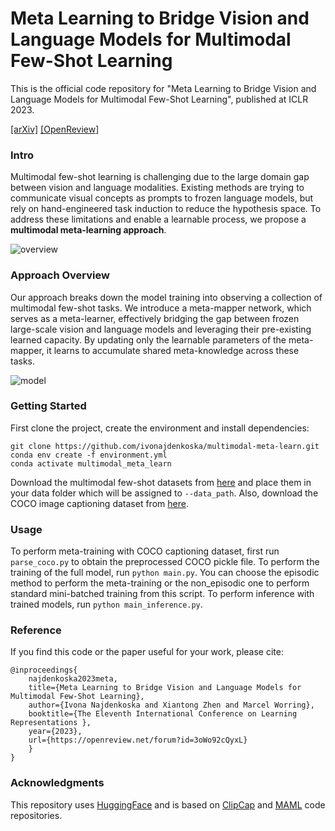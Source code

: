 # Meta Learning to Bridge Vision and Language Models for Multimodal Few-Shot Learning
This is the official code repository for "Meta Learning to Bridge Vision and Language Models for Multimodal Few-Shot Learning", published at ICLR 2023.

[[arXiv]](https://arxiv.org/pdf/2302.14794.pdf) [[OpenReview]](https://openreview.net/forum?id=3oWo92cQyxL)

### Intro
Multimodal few-shot learning is challenging due to the large domain gap between vision and language modalities. 
Existing methods are trying to communicate visual concepts as prompts to frozen language models, but rely on hand-engineered task induction to reduce the hypothesis space.
To address these limitations and enable a learnable process, we propose a **multimodal meta-learning approach**.

![overview](https://github.com/ivonajdenkoska/multimodal-meta-learn/blob/main/meta_learning_overview.png)

### Approach Overview
Our approach breaks down the model training into observing a collection of multimodal few-shot tasks. 
We introduce a meta-mapper network, which serves as a meta-learner, effectively bridging the gap between frozen large-scale vision and language models and leveraging 
their pre-existing learned capacity. By updating only the learnable parameters of the meta-mapper, it learns to accumulate shared meta-knowledge across these tasks.

![model](https://github.com/ivonajdenkoska/multimodal-meta-learn/blob/main/model.png)

### Getting Started
First clone the project, create the environment and install dependencies: 

```
git clone https://github.com/ivonajdenkoska/multimodal-meta-learn.git
conda env create -f environment.yml
conda activate multimodal_meta_learn
```

Download the multimodal few-shot datasets from [here](https://fh295.github.io/frozen.html) and place them in your data folder 
which will be assigned to `--data_path`. Also, download the COCO image captioning dataset from [here](https://cocodataset.org/#download).

### Usage

To perform meta-training with COCO captioning dataset, first run `parse_coco.py` to obtain the 
preprocessed COCO pickle file.
To perform the training of the full model, run `python main.py`. You can choose the episodic method to perform 
the meta-training or the non_episodic one to perform standard mini-batched training from this script.
To perform inference with trained models, run `python main_inference.py`.

### Reference
If you find this code or the paper useful for your work, please cite:
```
@inproceedings{
    najdenkoska2023meta,
    title={Meta Learning to Bridge Vision and Language Models for Multimodal Few-Shot Learning},
    author={Ivona Najdenkoska and Xiantong Zhen and Marcel Worring},
    booktitle={The Eleventh International Conference on Learning Representations },
    year={2023},
    url={https://openreview.net/forum?id=3oWo92cQyxL}
    }
}
```

### Acknowledgments
This repository uses [HuggingFace](https://huggingface.co/) and is based on [ClipCap](https://github.com/rmokady/CLIP_prefix_caption) 
and [MAML](https://github.com/cbfinn/maml) code repositories. 